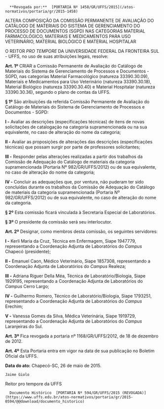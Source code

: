       **Revogada por:**  [PORTARIA Nº 1458/GR/UFFS/2015](/atos-normativos/portaria/gr/2015-1458) 

   ALTERA COMPOSIÇÃO DA COMISSÃO PERMANENTE DE AVALIAÇÃO DO CATÁLOGO DE MATERIAIS DO SISTEMA DE GERENCIAMENTO DO PROCESSO DE DOCUMENTOS (SGPD) NAS CATEGORIAS MATERIAL FARMACOLÓGICO, MATERIAIS E MEDICAMENTOS PARA USO VETERINÁRIO, MATERIAL BIOLÓGICO E MATERIAL HOSPITALAR  

O REITOR *PRO TEMPORE* DA UNIVERSIDADE FEDERAL DA FRONTEIRA SUL - UFFS, no uso de suas atribuições legais, resolve:

 **Art. 1º** CRIAR a Comissão Permanente de Avaliação do Catálogo de Materiais do Sistema de Gerenciamento de Processos e Documentos - SGPD, nas categorias Material Farmacológico (natureza 33390.30.09), Materiais e Medicamentos para Uso Veterinário (natureza 33390.30.18), Material Biológico (natureza 33390.30.40) e Material Hospitalar (natureza 33390.30.36), segundo o plano de contas da UFFS.

 **§ 1º** São atribuições da referida Comissão Permanente de Avaliação do Catálogo de Materiais do Sistema de Gerenciamento de Processos e Documentos - SGPD:

 **I -** Avaliar as descrições (especificações técnicas) de itens de novas solicitações de catalogação na categoria supramencionada ou na sua equivalente, no caso de alteração do nome da categoria;

 **II -** Avaliar as proposições de alterações das descrições (especificações técnicas) que possam surgir por parte de professores solicitantes;

 **III -** Responder pelas alterações realizadas a partir dos trabalhos da Comissão de Adequação do Catálogo de materiais da categoria supramencionada (Portaria Nº 982/GR/UFFS/2012) ou de sua equivalente, no caso de alteração do nome da categoria;

 **IV -** Concluir as adequações que, por ventura, não puderam ter sido concluídas durante os trabalhos da Comissão de Adequação do Catálogo de materiais da categoria supramencionada (Portaria Nº 982/GR/UFFS/2012) ou de sua equivalente, no caso de alteração do nome da categoria.

 **§ 2º** Esta comissão ficará vinculada à Secretaria Especial de Laboratórios.

 **§ 3º** O presidente da comissão será seu interlocutor.

 **Art. 2º** Designar, como membros desta comissão, os seguintes servidores:

 **I -** Kerli Maria da Cruz, Técnica em Enfermagem, Siape 1947779, representando a Coordenação Adjunta de Laboratórios do *Campus* Chapecó (presidente);

 **II -** Emanuel Caon, Médico Veterinário, Siape 1857308, representando a Coordenação Adjunta de Laboratórios do *Campus* Realeza;

 **III -** Adriana Riguer Della Méa, Técnica de Laboratório/Biologia, Siape 1929195, representando a Coordenação Adjunta de Laboratórios do *Campus* Cerro Largo;

 **IV -** Guilhermo Romero, Técnico de Laboratório/Biologia, Siape 1793251, representando a Coordenação Adjunta de Laboratórios do *Campus* Erechim;

 **V -** Vanessa Gomes da Silva, Médica Veterinária, Siape 1919729, representando a Coordenação Adjunta de Laboratórios do *Campus* Laranjeiras do Sul.

 **Art. 3º** Fica revogada a portaria nº 1168/GR/UFFS/2012, de 18 de dezembro de 2012.

 **Art. 4º** Esta Portaria entra em vigor na data de sua publicação no Boletim Oficial da UFFS.

  

   **Data do ato:** Chapecó-SC, 26 de maio de 2015.   
 

    Jaime Giolo   
 Reitor pro tempore da UFFS 

      Documento Histórico  [PORTARIA Nº 594/GR/UFFS/2015 (REVOGADA)](https://www.uffs.edu.br/atos-normativos/portaria/gr/2015-0594/@@download/documento_historico)     
      